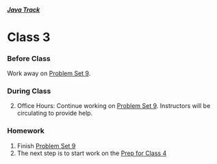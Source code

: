 ##### [Java Track](../../)

# Class 3

### Before Class

Work away on [Problem Set 9](../problem-set-9).

### During Class

2. Office Hours: Continue working on [Problem Set 9](../problem-set-9). Instructors will be circulating to provide help.

### Homework
1. Finish [Problem Set 9](../problem-set-9)
2. The next step is to start work on the [Prep for Class 4](../class-4-prep)

